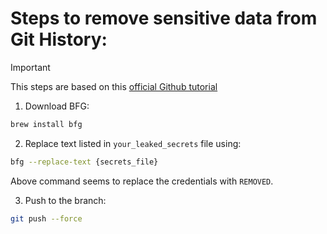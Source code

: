 # Steps to remove sensitive data from Git History:

> [!IMPORTANT]
> This steps are based on this [official Github tutorial](https://docs.github.com/en/authentication/keeping-your-account-and-data-secure/removing-sensitive-data-from-a-repository#using-the-bfg)

1. Download BFG:

```bash
brew install bfg
```

2. Replace text listed in `your_leaked_secrets` file using:

```bash
bfg --replace-text {secrets_file}
```

Above command seems to replace the credentials with `REMOVED`.

3. Push to the branch: 

```bash
git push --force
```

